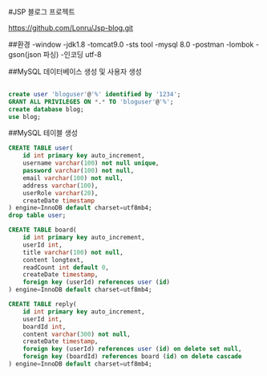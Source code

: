 
#JSP 블로그 프로젝트

https://github.com/Lonru/Jsp-blog.git

##환경
-window
-jdk1.8
-tomcat9.0
-sts tool
-mysql 8.0
-postman
-lombok
-gson(json 파싱)
-인코딩 utf-8

##MySQL 데이터베이스 생성 및 사용자 생성


```sql
    
create user 'bloguser'@'%' identified by '1234';
GRANT ALL PRIVILEGES ON *.* TO 'bloguser'@'%';
create database blog;
use blog;
```
##MySQL 테이블 생성
```sql
CREATE TABLE user(
    id int primary key auto_increment,
    username varchar(100) not null unique,
    password varchar(100) not null,
    email varchar(100) not null,
    address varchar(100),
    userRole varchar(20),
    createDate timestamp
) engine=InnoDB default charset=utf8mb4;
drop table user;

CREATE TABLE board(
    id int primary key auto_increment,
    userId int,
    title varchar(100) not null,
    content longtext,
    readCount int default 0,
    createDate timestamp,
    foreign key (userId) references user (id)
) engine=InnoDB default charset=utf8mb4;

CREATE TABLE reply(
    id int primary key auto_increment,
    userId int,
    boardId int,
    content varchar(300) not null,
    createDate timestamp,
    foreign key (userId) references user (id) on delete set null,
    foreign key (boardId) references board (id) on delete cascade
) engine=InnoDB default charset=utf8mb4;
```